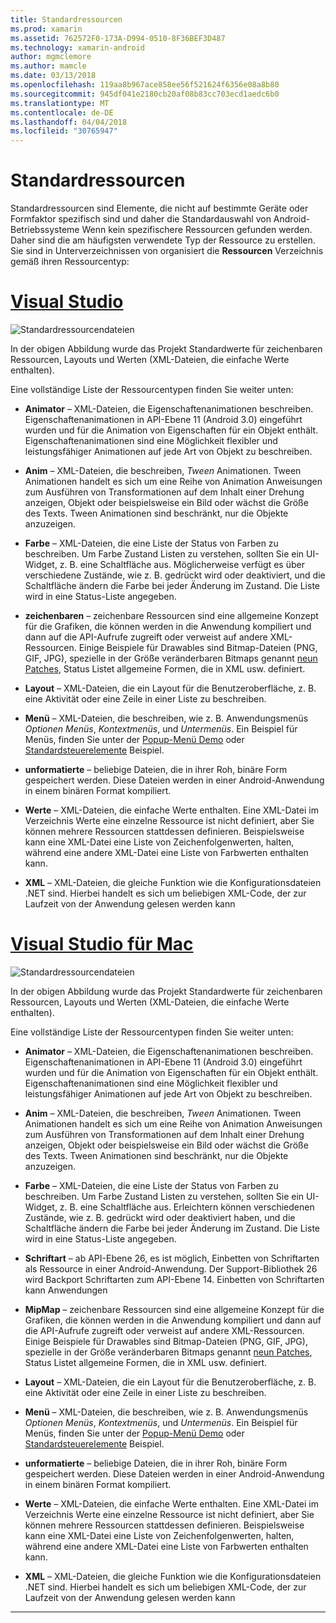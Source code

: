 ```yaml
---
title: Standardressourcen
ms.prod: xamarin
ms.assetid: 762572F0-173A-D994-0510-8F36BEF3D487
ms.technology: xamarin-android
author: mgmclemore
ms.author: mamcle
ms.date: 03/13/2018
ms.openlocfilehash: 119aa8b967ace858ee56f521624f6356e08a8b80
ms.sourcegitcommit: 945df041e2180cb20af08b83cc703ecd1aedc6b0
ms.translationtype: MT
ms.contentlocale: de-DE
ms.lasthandoff: 04/04/2018
ms.locfileid: "30765947"
---
```

# <a name="default-resources"></a>Standardressourcen

Standardressourcen sind Elemente, die nicht auf bestimmte Geräte oder Formfaktor spezifisch sind und daher die Standardauswahl von Android-Betriebssysteme Wenn kein spezifischere Ressourcen gefunden werden. Daher sind die am häufigsten verwendete Typ der Ressource zu erstellen. Sie sind in Unterverzeichnissen von organisiert die **Ressourcen** Verzeichnis gemäß ihren Ressourcentyp:

# <a name="visual-studiotabvswin"></a>[Visual Studio](#tab/vswin)

![Standardressourcendateien](default-resources-images/01-resource-files-vs.png)

In der obigen Abbildung wurde das Projekt Standardwerte für zeichenbaren Ressourcen, Layouts und Werten (XML-Dateien, die einfache Werte enthalten).

Eine vollständige Liste der Ressourcentypen finden Sie weiter unten:

-  **Animator** &ndash; XML-Dateien, die Eigenschaftenanimationen beschreiben.
   Eigenschaftenanimationen in API-Ebene 11 (Android 3.0) eingeführt wurden und für die Animation von Eigenschaften für ein Objekt enthält. Eigenschaftenanimationen sind eine Möglichkeit flexibler und leistungsfähiger Animationen auf jede Art von Objekt zu beschreiben.

-  **Anim** &ndash; XML-Dateien, die beschreiben, *Tween* Animationen. Tween Animationen handelt es sich um eine Reihe von Animation Anweisungen zum Ausführen von Transformationen auf dem Inhalt einer Drehung anzeigen, Objekt oder beispielsweise ein Bild oder wächst die Größe des Texts. Tween Animationen sind beschränkt, nur die Objekte anzuzeigen.

-  **Farbe** &ndash; XML-Dateien, die eine Liste der Status von Farben zu beschreiben. Um Farbe Zustand Listen zu verstehen, sollten Sie ein UI-Widget, z. B. eine Schaltfläche aus.
   Möglicherweise verfügt es über verschiedene Zustände, wie z. B. gedrückt wird oder deaktiviert, und die Schaltfläche ändern die Farbe bei jeder Änderung im Zustand. Die Liste wird in eine Status-Liste angegeben.

-  **zeichenbaren** &ndash; zeichenbare Ressourcen sind eine allgemeine Konzept für die Grafiken, die können werden in die Anwendung kompiliert und dann auf die API-Aufrufe zugreift oder verweist auf andere XML-Ressourcen.
   Einige Beispiele für Drawables sind Bitmap-Dateien (PNG, GIF, JPG), spezielle in der Größe veränderbaren Bitmaps genannt [neun Patches](https://developer.android.com/guide/topics/graphics/2d-graphics.html#nine-patch), Status Listet allgemeine Formen, die in XML usw. definiert.
 
-  **Layout** &ndash; XML-Dateien, die ein Layout für die Benutzeroberfläche, z. B. eine Aktivität oder eine Zeile in einer Liste zu beschreiben.

-  **Menü** &ndash; XML-Dateien, die beschreiben, wie z. B. Anwendungsmenüs *Optionen Menüs*, *Kontextmenüs*, und *Untermenüs*. Ein Beispiel für Menüs, finden Sie unter der [Popup-Menü Demo](https://developer.xamarin.com/samples/monodroid/PopupMenuDemo/) oder [Standardsteuerelemente](https://developer.xamarin.com/samples/mobile/StandardControls/) Beispiel.

-  **unformatierte** &ndash; beliebige Dateien, die in ihrer Roh, binäre Form gespeichert werden. Diese Dateien werden in einer Android-Anwendung in einem binären Format kompiliert.

-  **Werte** &ndash; XML-Dateien, die einfache Werte enthalten. Eine XML-Datei im Verzeichnis Werte eine einzelne Ressource ist nicht definiert, aber Sie können mehrere Ressourcen stattdessen definieren. Beispielsweise kann eine XML-Datei eine Liste von Zeichenfolgenwerten, halten, während eine andere XML-Datei eine Liste von Farbwerten enthalten kann.

-  **XML** &ndash; XML-Dateien, die gleiche Funktion wie die Konfigurationsdateien .NET sind. Hierbei handelt es sich um beliebigen XML-Code, der zur Laufzeit von der Anwendung gelesen werden kann


# <a name="visual-studio-for-mactabvsmac"></a>[Visual Studio für Mac](#tab/vsmac)

![Standardressourcendateien](default-resources-images/01-resource-files-xs.png)

In der obigen Abbildung wurde das Projekt Standardwerte für zeichenbaren Ressourcen, Layouts und Werten (XML-Dateien, die einfache Werte enthalten).

Eine vollständige Liste der Ressourcentypen finden Sie weiter unten:

-  **Animator** &ndash; XML-Dateien, die Eigenschaftenanimationen beschreiben.
   Eigenschaftenanimationen in API-Ebene 11 (Android 3.0) eingeführt wurden und für die Animation von Eigenschaften für ein Objekt enthält. Eigenschaftenanimationen sind eine Möglichkeit flexibler und leistungsfähiger Animationen auf jede Art von Objekt zu beschreiben.

-  **Anim** &ndash; XML-Dateien, die beschreiben, *Tween* Animationen. Tween Animationen handelt es sich um eine Reihe von Animation Anweisungen zum Ausführen von Transformationen auf dem Inhalt einer Drehung anzeigen, Objekt oder beispielsweise ein Bild oder wächst die Größe des Texts. Tween Animationen sind beschränkt, nur die Objekte anzuzeigen.

-  **Farbe** &ndash; XML-Dateien, die eine Liste der Status von Farben zu beschreiben. Um Farbe Zustand Listen zu verstehen, sollten Sie ein UI-Widget, z. B. eine Schaltfläche aus.
   Erleichtern können verschiedenen Zustände, wie z. B. gedrückt wird oder deaktiviert haben, und die Schaltfläche ändern die Farbe bei jeder Änderung im Zustand. Die Liste wird in eine Status-Liste angegeben.

-  **Schriftart** &ndash; ab API-Ebene 26, es ist möglich, Einbetten von Schriftarten als Ressource in einer Android-Anwendung. Der Support-Bibliothek 26 wird Backport Schriftarten zum API-Ebene 14. Einbetten von Schriftarten kann Anwendungen

-  **MipMap** &ndash; zeichenbare Ressourcen sind eine allgemeine Konzept für die Grafiken, die können werden in die Anwendung kompiliert und dann auf die API-Aufrufe zugreift oder verweist auf andere XML-Ressourcen.
   Einige Beispiele für Drawables sind Bitmap-Dateien (PNG, GIF, JPG), spezielle in der Größe veränderbaren Bitmaps genannt [neun Patches](https://developer.android.com/guide/topics/graphics/2d-graphics.html#nine-patch), Status Listet allgemeine Formen, die in XML usw. definiert.

-  **Layout** &ndash; XML-Dateien, die ein Layout für die Benutzeroberfläche, z. B. eine Aktivität oder eine Zeile in einer Liste zu beschreiben.

-  **Menü** &ndash; XML-Dateien, die beschreiben, wie z. B. Anwendungsmenüs *Optionen Menüs*, *Kontextmenüs*, und *Untermenüs*. Ein Beispiel für Menüs, finden Sie unter der [Popup-Menü Demo](https://developer.xamarin.com/samples/monodroid/PopupMenuDemo/) oder [Standardsteuerelemente](https://developer.xamarin.com/samples/mobile/StandardControls/) Beispiel.

-  **unformatierte** &ndash; beliebige Dateien, die in ihrer Roh, binäre Form gespeichert werden. Diese Dateien werden in einer Android-Anwendung in einem binären Format kompiliert.

-  **Werte** &ndash; XML-Dateien, die einfache Werte enthalten. Eine XML-Datei im Verzeichnis Werte eine einzelne Ressource ist nicht definiert, aber Sie können mehrere Ressourcen stattdessen definieren. Beispielsweise kann eine XML-Datei eine Liste von Zeichenfolgenwerten, halten, während eine andere XML-Datei eine Liste von Farbwerten enthalten kann.

-  **XML** &ndash; XML-Dateien, die gleiche Funktion wie die Konfigurationsdateien .NET sind. Hierbei handelt es sich um beliebigen XML-Code, der zur Laufzeit von der Anwendung gelesen werden kann

-----
